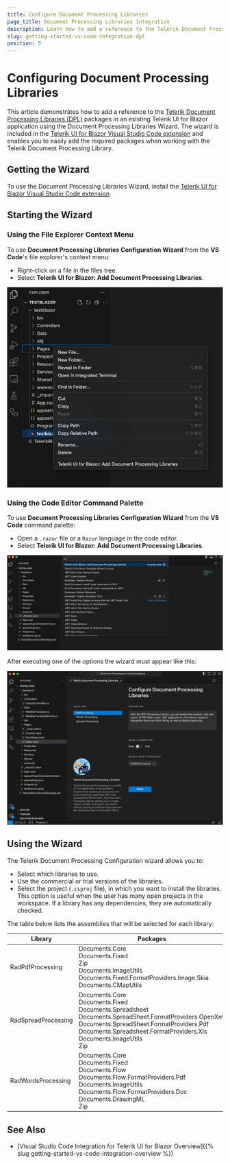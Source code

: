```yaml
---
title: Configure Document Processing Libraries 
page_title: Document Processing Libraries Integration
description: Learn how to add a reference to the Telerik Document Processing Libraries (DPL) packages in an existing Telerik UI for Blazor application using the Document Processing Libraries Wizard.
slug: getting-started-vs-code-integration-dpl
position: 5
---
```


# Configuring Document Processing Libraries

This article demonstrates how to add a reference to the [Telerik Document Processing Libraries (DPL)](https://www.telerik.com/document-processing-libraries) packages in an existing Telerik UI for Blazor application using the Document Processing Libraries Wizard. The wizard is included in the [Telerik UI for Blazor Visual Studio Code extension](https://marketplace.visualstudio.com/items?itemName=TelerikInc.blazortemplatewizard) and enables you to easily add the required packages when working with the Telerik Document Processing Library.

## Getting the Wizard

To use the Document Processing Libraries Wizard, install the [Telerik UI for Blazor Visual Studio Code extension](https://marketplace.visualstudio.com/items?itemName=TelerikInc.blazortemplatewizard).

## Starting the Wizard

### Using the File Explorer Context Menu

To use **Document Processing Libraries Configuration Wizard** from the **VS Code**'s file explorer's context menu:
 - Right-click on a file in the files tree.
 - Select **Telerik UI for Blazor: Add Document Processing Libraries**.

  ![Configure Document Processing Wizard, Context Menu](images/DPLBlazor_ContextMenu.png)

### Using the Code Editor Command Palette

To use **Document Processing Libraries Configuration Wizard** from the **VS Code** command palette:

 - Open a `.razor` file or a `Razor` language in the code editor.
 - Select **Telerik UI for Blazor: Add Document Processing Libraries**.

 ![Configure Document Processing Wizard, Command Palette](images/DPLBlazor_Pallete.png)

After executing one of the options the wizard must appear like this: 

 ![Configure Document Processing Wizard](images/DPLWizardBlazor.png "Configure Document Processing Wizard")

## Using the Wizard

The Telerik Document Processing Configuration wizard allows you to:

* Select which libraries to use.
* Use the commercial or trial versions of the libraries.
* Select the project (`.csproj` file), in which you want to install the libraries. This option is useful when the user has many open projects in the workspace. If a library has any dependencies, they are automatically checked.

The table below lists the assemblies that will be selected for each library:

| Library | Packages |
| --- | --- |
| RadPdfProcessing | Documents.Core <br /> Documents.Fixed <br /> Zip <br /> Documents.ImageUtils <br /> Documents.Fixed.FormatProviders.Image.Skia <br /> Documents.CMapUtils |
| RadSpreadProcessing | Documents.Core <br /> Documents.Fixed <br /> Documents.Spreadsheet <br /> Documents.SpreadSheet.FormatProviders.OpenXml <br /> Documents.SpreadSheet.FormatProviders.Pdf <br /> Documents.Spreadsheet.FormatProviders.Xls <br /> Documents.ImageUtils <br /> Zip |
| RadWordsProcessing | Documents.Core <br /> Documents.Fixed <br /> Documents.Flow <br /> Documents.Flow.FormatProviders.Pdf <br /> Documents.ImageUtils <br /> Documents.Flow.FormatProviders.Doc <br /> Documents.DrawingML <br /> Zip |


## See Also

* [Visual Studio Code Integration for Telerik UI for Blazor Overview]({% slug getting-started-vs-code-integration-overview %})
